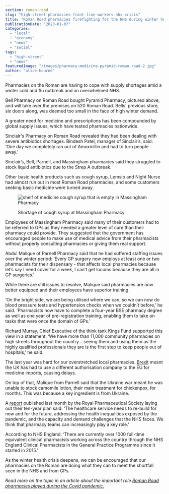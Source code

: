 ```yaml
---
section: roman-road
slug: "high-street-pharmacies-front-line-workers-nhs-crisis"
title: "Roman Road pharmacies firefighting for the NHS during winter health crises"
publicationDate: "2023-01-07"
categories: 
  - "local"
  - "economy"
  - "news"
  - "social"
tags: 
  - "high-street"
  - "news"
featuredImage: "/images/pharmacy-medicine-pyramid-roman-road-2.jpg"
author: "alice-bourne"
---
```


Pharmacies on the Roman are having to cope with supply shortages amid a winter cold and flu outbreak and an overwhelmed NHS.

Bell Pharmacy on Roman Road bought Pyramid Pharmacy, pictured above, and will take over the premises on 520 Roman Road. Bells' previous store, six doors along, was deemed too small in the face of high winter demand.

A greater need for medicine and prescriptions has been compounded by global supply issues, which have tested pharmacies nationwide.

Sinclair's Pharmacy on Roman Road revealed they had been dealing with severe antibiotics shortages. Bindesh Patel, manager of Sinclair’s, said: ‘One day we completely ran out of Amoxicillin and had to turn people away.’ 

Sinclair’s, Bell, Parnell, and Massingham pharmacies said they struggled to stock liquid antibiotics due to the Strep A outbreak.

Other basic health products such as cough syrup, Lemsip and Night Nurse had almost run out in most Roman Road pharmacies, and some customers seeking basic medicine were turned away.

<figure>

![shelf of medicine cough syrup that is empty in Massingham Pharmacy](/images/medicine-shelf-empty-pyramid-pharmacy-2-1024x683.jpg)

<figcaption>

Shortage of cough syrup at Massingham Pharmacy

</figcaption>

</figure>

Employees of Massingham Pharmacy said many of their customers had to be referred to GPs as they needed a greater level of care than their pharmacy could provide. They suggested that the government has encouraged people to make use of medical advice from their pharmacists without properly consulting pharmacies or giving them real support.

Abdul Malique of Parnell Pharmacy said that he had suffered staffing issues over the winter period: ‘Every GP surgery now employs at least one or two pharmacists for their dispensary - that affects local pharmacies because let’s say I need cover for a week, I can’t get locums because they are all in GP surgeries.’

While there are still issues to resolve, Malique said pharmacies are now better equipped and their employees have superior training.

‘On the bright side, we are being utilised where we can, so we can now do blood pressure tests and hypertension checks when we couldn’t before,' he said. 'Pharmacists now have to complete a four-year BSE pharmacy degree as well as one year of pre-registration training, enabling them to take on tasks that were once the domain of GPs.’

Richard Murray, Chief Executive of the think tank Kings Fund supported this view in a statement. ‘We have more than 11,000 community pharmacies on high streets throughout the country… seeing them and using them as the highly qualified professionals they are is the first step to keep people out of hospitals,’ he said. 

The last year was hard for our overstretched local pharmacies. [Brexit](https://romanroadlondon.com/bakery-room-closes-brexit-inflation-impact-high-street/) meant the UK has had to use a different authorisation company to the EU for medicine imports, causing delays.

On top of that, Malique from Parnell said that the Ukraine war meant he was unable to stock camomile lotion, their main treatment for chickenpox, for months. This was because a key ingredient is from Ukraine.

A [report](https://www.rpharms.com/about-us/news/details/rps-in-england-publishes-ten-year-vision-for-pharmacy) published last month by the Royal Pharmaceutical Society laying out their ten-year plan said: ‘The healthcare service needs to re-build for now and for the future, addressing the health inequalities exposed by the pandemic, and the capacity and demand challenges that the NHS faces. We think that pharmacy teams can increasingly play a key role.’

According to NHS England: ‘There are currently over 1000 full-time equivalent clinical pharmacists working across the country through the NHS England Clinical Pharmacists in the General Practice Programme since it started in 2015.’

As the winter health crisis deepens, we can be encouraged that our pharmacies on the Roman are doing what they can to meet the shortfall seen in the NHS and from GPs.

_Read more on the topic in an article about the important role_ [_Roman Road pharmacies played during the Covid pandemic_.](https://romanroadlondon.com/massingham-chemist-sinclairs-pharmacy-covid-19/)
